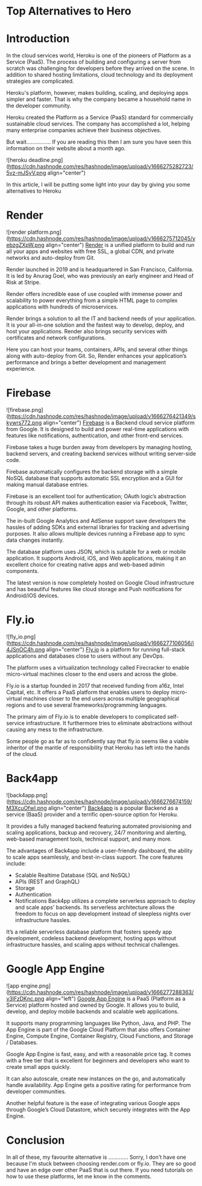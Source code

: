 # Top Alternatives to Hero

# Introduction
In the cloud services world, Heroku is one of the pioneers of Platform as a Service (PaaS). The process of building and configuring a server from scratch was challenging for developers before they arrived on the scene. In addition to shared hosting limitations, cloud technology and its deployment strategies are complicated.

Heroku's platform, however, makes building, scaling, and deploying apps simpler and faster. That is why the company became a household name in the developer community.

Heroku created the Platform as a Service (PaaS) standard for commercially sustainable cloud services. The company has accomplished a lot, helping many enterprise companies achieve their business objectives. 

But wait…………….
If you are reading this then I am sure you have seen this information on their website about a month ago.


![heroku deadline.png](https://cdn.hashnode.com/res/hashnode/image/upload/v1666275282723/5vz-mJSyV.png align="center")

In this article, I will be putting some light into your day by giving you some alternatives to Heroku

# Render‍

![render platform.png](https://cdn.hashnode.com/res/hashnode/image/upload/v1666275712045/vebzgZXpW.png align="center")
[Render](https://render.com/) is a unified platform to build and run all your apps and websites with free SSL, a global CDN, and private networks and auto-deploy from Git.

Render launched in 2019 and is headquartered in San Francisco, California. It is led by Anurag Goel, who was previously an early engineer and Head of Risk at Stripe.

Render offers incredible ease of use coupled with immense power and scalability to power everything from a simple HTML page to complex applications with hundreds of microservices.

Render brings a solution to all the IT and backend needs of your application. It is your all-in-one solution and the fastest way to develop, deploy, and host your applications. Render also brings security services with certificates and network configurations.

Here you can host your teams, containers, APIs, and several other things along with auto-deploy from Git. So, Render enhances your application’s performance and brings a better development and management experience.

# Firebase

![firebase.png](https://cdn.hashnode.com/res/hashnode/image/upload/v1666276421349/skywrs772.png align="center")
[Firebase](https://firebase.google.com/) is a Backend cloud service platform from Google. It is designed to build and power real-time applications with features like notifications, authentication, and other front-end services. 

Firebase takes a huge burden away from developers by managing hosting, backend servers, and creating backend services without writing server-side code.

Firebase automatically configures the backend storage with a simple NoSQL database that supports automatic SSL encryption and a GUI for making manual database entries.

Firebase is an excellent tool for authentication; OAuth logic’s abstraction through its robust API makes authentication easier via Facebook, Twitter, Google, and other platforms.

The in-built Google Analytics and AdSense support save developers the hassles of adding SDKs and external libraries for tracking and advertising purposes. It also allows multiple devices running a Firebase app to sync data changes instantly.

The database platform uses JSON, which is suitable for a web or mobile application. It supports Android, iOS, and Web applications, making it an excellent choice for creating native apps and web-based admin components.

The latest version is now completely hosted on Google Cloud infrastructure and has beautiful features like cloud storage and Push notifications for Android/iOS devices.

# Fly.io

![fly_io.png](https://cdn.hashnode.com/res/hashnode/image/upload/v1666277106056/i4JSnOC4h.png align="center")
[Fly.io](https://fly.io) is a platform for running full-stack applications and databases close to users without any DevOps.

The platform uses a virtualization technology called Firecracker to enable micro-virtual machines closer to the end users and across the globe.

Fly.io is a startup founded in 2017 that received funding from a16z, Intel Capital, etc. It offers a PaaS platform that enables users to deploy micro-virtual machines closer to the end users across multiple geographical regions and to use several frameworks/programming languages.

The primary aim of Fly.io is to enable developers to complicated self-service infrastructure. It furthermore tries to eliminate abstractions without causing any mess to the infrastructure. 

Some people go as far as to confidently say that fly.io seems like a viable inheritor of the mantle of responsibility that Heroku has left into the hands of the cloud.


# Back4app

![back4app.png](https://cdn.hashnode.com/res/hashnode/image/upload/v1666276674159/M3XcuOfwI.png align="center")
[Back4app](https://www.back4app.com/) is a popular Backend as a service (BaaS) provider and a terrific open-source option for Heroku.

It provides a fully managed backend featuring automated provisioning and scaling applications, backup and recovery, 24/7 monitoring and alerting, web-based management tools, technical support, and many more.

The advantages of Back4app include a user-friendly dashboard, the ability to scale apps seamlessly, and best-in-class support. The core features include:
- Scalable Realtime Database (SQL and NoSQL)
- APIs (REST and GraphQL)
- Storage
- Authentication 
- Notifications
Back4pp utilizes a complete serverless approach to deploy and scale apps' backends. Its serverless architecture allows the freedom to focus on app development instead of sleepless nights over infrastructure hassles.

It’s a reliable serverless database platform that fosters speedy app development, codeless backend development, hosting apps without infrastructure hassles, and scaling apps without technical challenges.

# Google App Engine

![app engine.png](https://cdn.hashnode.com/res/hashnode/image/upload/v1666277288363/v3lFzDKnc.png align="left")
[Google App Engine](https://cloud.google.com/appengine) is a PaaS (Platform as a Service) platform hosted and owned by Google. It allows you to build, develop, and deploy mobile backends and scalable web applications.

It supports many programming languages like Python, Java, and PHP. The App Engine is part of the Google Cloud Platform that also offers Container Engine, Compute Engine, Container Registry, Cloud Functions, and Storage / Databases.

Google App Engine is fast, easy, and with a reasonable price tag. It comes with a free tier that is excellent for beginners and developers who want to create small apps quickly.

It can also autoscale, create new instances on the go, and automatically handle availability. App Engine gets a positive rating for performance from developer communities.

Another helpful feature is the ease of integrating various Google apps through Google’s Cloud Datastore, which securely integrates with the App Engine.

# Conclusion
In all of these, my favourite alternative is ............. Sorry, I don't have one because I'm stuck between choosing render.com or fly.io. They are so good and have an edge over other PaaS that is out there. If you need tutorials on how to use these platforms, let me know in the comments.




